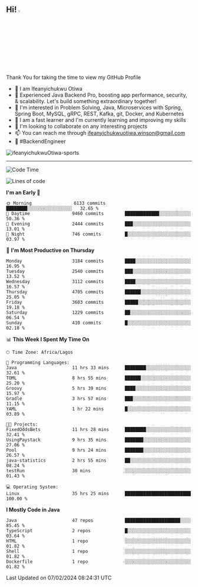 <!-- BLOG-POST-LIST:START --><!-- BLOG-POST-LIST:END -->

## Hi! <img src="https://media.giphy.com/media/hvRJCLFzcasrR4ia7z/giphy.gif" width="4%"> 

Thank You for taking the time to view my GitHub Profile

- 👋 I am Ifeanyichukwu Otiwa
- 🚀 Experienced Java Backend Pro, boosting app performance, security, & scalability. Let's build something extraordinary together!
- 👀 I'm interested in Problem Solving, Java, Microservices with Spring, Spring Boot, MySQL, gRPC, REST, Kafka, git, Docker, and Kubernetes
- 🌱 I am a fast learner and I'm currently learning and improving my skills
- 💞️ I'm looking to collaborate on any interesting projects
- 📫 You can reach me through ifeanyichukwuotiwa.winson@gmail.com
- 🚀 #BackendEngineer

<p align="left" marginTop="10px"> <img src="https://komarev.com/ghpvc/?username=ifeanyichukwuOtiwa-sports&label=Profile%20views&color=0e75b6&style=for-the-badge" alt="ifeanyichukwuOtiwa-sports" /> </p>

***

<!--START_SECTION:waka-->
![Code Time](http://img.shields.io/badge/Code%20Time-2%2C218%20hrs%2037%20mins-blue)

![Lines of code](https://img.shields.io/badge/From%20Hello%20World%20I%27ve%20Written-5.3%20million%20lines%20of%20code-blue)

**I'm an Early 🐤** 

```text
🌞 Morning                6133 commits        ████████░░░░░░░░░░░░░░░░░   32.65 % 
🌆 Daytime                9460 commits        █████████████░░░░░░░░░░░░   50.36 % 
🌃 Evening                2444 commits        ███░░░░░░░░░░░░░░░░░░░░░░   13.01 % 
🌙 Night                  746 commits         █░░░░░░░░░░░░░░░░░░░░░░░░   03.97 % 
```
📅 **I'm Most Productive on Thursday** 

```text
Monday                   3184 commits        ████░░░░░░░░░░░░░░░░░░░░░   16.95 % 
Tuesday                  2540 commits        ███░░░░░░░░░░░░░░░░░░░░░░   13.52 % 
Wednesday                3112 commits        ████░░░░░░░░░░░░░░░░░░░░░   16.57 % 
Thursday                 4705 commits        ██████░░░░░░░░░░░░░░░░░░░   25.05 % 
Friday                   3603 commits        █████░░░░░░░░░░░░░░░░░░░░   19.18 % 
Saturday                 1229 commits        ██░░░░░░░░░░░░░░░░░░░░░░░   06.54 % 
Sunday                   410 commits         █░░░░░░░░░░░░░░░░░░░░░░░░   02.18 % 
```


📊 **This Week I Spent My Time On** 

```text
🕑︎ Time Zone: Africa/Lagos

💬 Programming Languages: 
Java                     11 hrs 33 mins      ████████░░░░░░░░░░░░░░░░░   32.61 % 
TOML                     8 hrs 55 mins       ██████░░░░░░░░░░░░░░░░░░░   25.20 % 
Groovy                   5 hrs 39 mins       ████░░░░░░░░░░░░░░░░░░░░░   15.97 % 
Gradle                   3 hrs 57 mins       ███░░░░░░░░░░░░░░░░░░░░░░   11.15 % 
YAML                     1 hr 22 mins        █░░░░░░░░░░░░░░░░░░░░░░░░   03.89 % 

🐱‍💻 Projects: 
FixedOddsBets            11 hrs 28 mins      ████████░░░░░░░░░░░░░░░░░   32.41 % 
UsingPaystack            9 hrs 35 mins       ███████░░░░░░░░░░░░░░░░░░   27.06 % 
Pool                     9 hrs 24 mins       ███████░░░░░░░░░░░░░░░░░░   26.57 % 
java-statistics          2 hrs 55 mins       ██░░░░░░░░░░░░░░░░░░░░░░░   08.24 % 
testRun                  30 mins             ░░░░░░░░░░░░░░░░░░░░░░░░░   01.43 % 

💻 Operating System: 
Linux                    35 hrs 25 mins      █████████████████████████   100.00 % 
```

**I Mostly Code in Java** 

```text
Java                     47 repos            █████████████████████░░░░   85.45 % 
TypeScript               2 repos             █░░░░░░░░░░░░░░░░░░░░░░░░   03.64 % 
HTML                     1 repo              ░░░░░░░░░░░░░░░░░░░░░░░░░   01.82 % 
Shell                    1 repo              ░░░░░░░░░░░░░░░░░░░░░░░░░   01.82 % 
Dockerfile               1 repo              ░░░░░░░░░░░░░░░░░░░░░░░░░   01.82 % 
```




 Last Updated on 07/02/2024 08:24:31 UTC
<!--END_SECTION:waka-->

<!--
<p align="center">
![trophy](https://github-profile-trophy.vercel.app/?username=ifeanyichukwuOtiwa-sports&theme=onedark) (https://github.com/ryo-ma/github-profile-trophy)
</p>
-->

<!---
ifeanyi-otiwa/ifeanyi-otiwa is a ✨ special ✨ repository because its `README.md` (this file) appears on your GitHub profile.
You can click the Preview link to take a look at your changes.
--->
